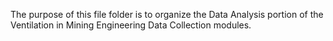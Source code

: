 The purpose of this file folder is to organize the Data Analysis portion of the Ventilation in Mining Engineering Data Collection modules.

